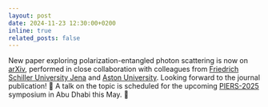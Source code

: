 ```yaml
---
layout: post
date: 2024-11-23 12:30:00+0200
inline: true
related_posts: false
---
```


New paper exploring polarization-entangled photon scattering is now on [arXiv](https://arxiv.org/abs/2411.06134v1), performed in close collaboration with colleagues from [Friedrich Schiller University Jena](https://www.physik.uni-jena.de/en/iap/18788/quantum-optics) and [Aston University](https://research.aston.ac.uk/en/organisations/mechanical-biomedical-design-engineering/persons/). Looking forward to the journal publication! :page_with_curl: A talk on the topic is scheduled for the upcoming [PIERS-2025](https://abdb2025.piers.org/session.html?sid=S039) symposium in Abu Dhabi this May. :calendar:
